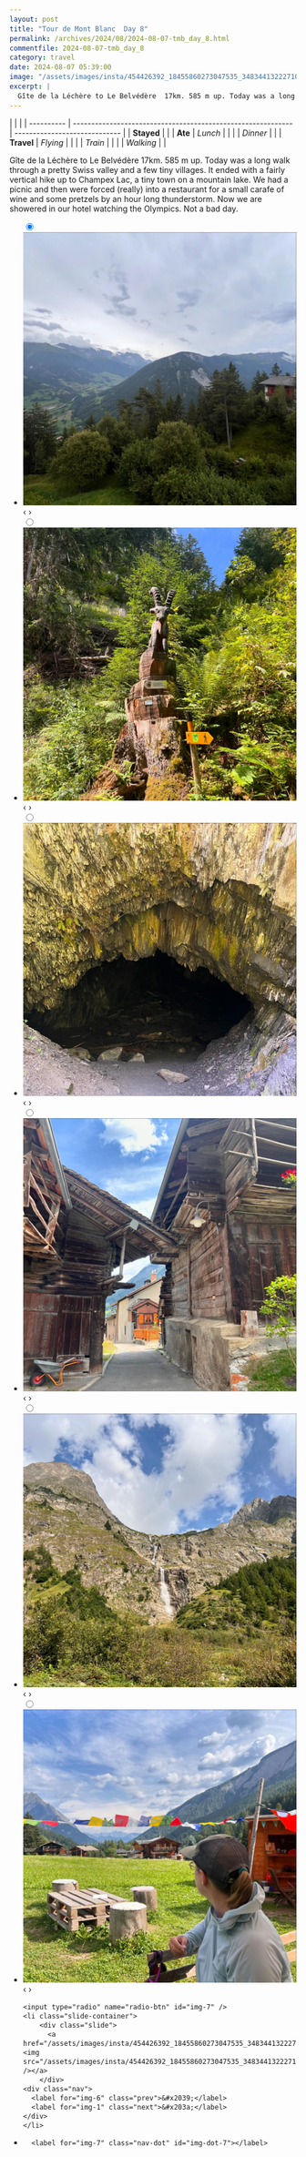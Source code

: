 ```yaml
---
layout: post
title: "Tour de Mont Blanc  Day 8"
permalink: /archives/2024/08/2024-08-07-tmb_day_8.html
commentfile: 2024-08-07-tmb_day_8
category: travel
date: 2024-08-07 05:39:00
image: "/assets/images/insta/454426392_18455860273047535_348344132227107595_n_17891848260063328.jpg"
excerpt: |
  Gîte de la Léchère to Le Belvédère  17km. 585 m up. Today was a long walk through a pretty Swiss valley and a few tiny villages. It ended with a fairly vertical hike up to Champex Lac, a tiny town on a mountain lake. We had a picnic and then were forced (really) into a restaurant for a small carafe of wine and some pretzels by an hour long thunderstorm. Now we are showered in our hotel watching the Olympics. Not a bad day.
---
```


|            |                                                              |
| ---------- | ------------------------------------------------------------ | ----------------------------- |
| **Stayed** |  |
| **Ate**    | _Lunch_                                                      |          |
|            | _Dinner_                                                     |          |
| **Travel** | _Flying_                                                     |          |
|            | _Train_                                                      |          |
|            | _Walking_                                                    |          |


Gîte de la Léchère to Le Belvédère  17km. 585 m up. Today was a long walk through a pretty Swiss valley and a few tiny villages. It ended with a fairly vertical hike up to Champex Lac, a tiny town on a mountain lake. We had a picnic and then were forced (really) into a restaurant for a small carafe of wine and some pretzels by an hour long thunderstorm. Now we are showered in our hotel watching the Olympics. Not a bad day.


<ul class="slides">
    <input type="radio" name="radio-btn" id="img-1" checked="checked" />
    <li class="slide-container">
        <div class="slide">
          <a href="/assets/images/insta/454568075_18455860282047535_5892108521593998812_n_18027860483206474.jpg"><img src="/assets/images/insta/454568075_18455860282047535_5892108521593998812_n_18027860483206474.jpg" /></a>
        </div>
    <div class="nav">
      <label for="img-7" class="prev">&#x2039;</label>
      <label for="img-2" class="next">&#x203a;</label>
    </div>
    </li>
        <input type="radio" name="radio-btn" id="img-2"  />
    <li class="slide-container">
        <div class="slide">
          <a href="/assets/images/insta/454464612_18455860297047535_7013251282608337174_n_18028352906021289.jpg"><img src="/assets/images/insta/454464612_18455860297047535_7013251282608337174_n_18028352906021289.jpg" /></a>
        </div>
    <div class="nav">
      <label for="img-1" class="prev">&#x2039;</label>
      <label for="img-3" class="next">&#x203a;</label>
    </div>
    </li>
        <input type="radio" name="radio-btn" id="img-3"  />
    <li class="slide-container">
        <div class="slide">
          <a href="/assets/images/insta/454509821_18455860306047535_7019869335633181405_n_18099022774428463.jpg"><img src="/assets/images/insta/454509821_18455860306047535_7019869335633181405_n_18099022774428463.jpg" /></a>
        </div>
    <div class="nav">
      <label for="img-2" class="prev">&#x2039;</label>
      <label for="img-4" class="next">&#x203a;</label>
    </div>
    </li>
        <input type="radio" name="radio-btn" id="img-4"  />
    <li class="slide-container">
        <div class="slide">
          <a href="/assets/images/insta/454567951_18455860309047535_6596647799472618681_n_17896730493042930.jpg"><img src="/assets/images/insta/454567951_18455860309047535_6596647799472618681_n_17896730493042930.jpg" /></a>
        </div>
    <div class="nav">
      <label for="img-3" class="prev">&#x2039;</label>
      <label for="img-5" class="next">&#x203a;</label>
    </div>
    </li>
        <input type="radio" name="radio-btn" id="img-5"  />
    <li class="slide-container">
        <div class="slide">
          <a href="/assets/images/insta/454510120_18455860333047535_8210689012776652571_n_18333859198123151.jpg"><img src="/assets/images/insta/454510120_18455860333047535_8210689012776652571_n_18333859198123151.jpg" /></a>
        </div>
    <div class="nav">
      <label for="img-4" class="prev">&#x2039;</label>
      <label for="img-6" class="next">&#x203a;</label>
    </div>
    </li>
        <input type="radio" name="radio-btn" id="img-6"  />
    <li class="slide-container">
        <div class="slide">
          <a href="/assets/images/insta/454547588_18455860324047535_8759348904490117139_n_18023655257095048.jpg"><img src="/assets/images/insta/454547588_18455860324047535_8759348904490117139_n_18023655257095048.jpg" /></a>
        </div>
    <div class="nav">
      <label for="img-5" class="prev">&#x2039;</label>
      <label for="img-7" class="next">&#x203a;</label>
    </div>
    </li>
    
    <input type="radio" name="radio-btn" id="img-7" />
    <li class="slide-container">
        <div class="slide">
          <a href="/assets/images/insta/454426392_18455860273047535_348344132227107595_n_17891848260063328.jpg"><img src="/assets/images/insta/454426392_18455860273047535_348344132227107595_n_17891848260063328.jpg" /></a>
        </div>
    <div class="nav">
      <label for="img-6" class="prev">&#x2039;</label>
      <label for="img-1" class="next">&#x203a;</label>
    </div>
    </li>
			
<li class="nav-dots">
      <label for="img-1" class="nav-dot" id="img-dot-1"></label>
      <label for="img-2" class="nav-dot" id="img-dot-2"></label>
      <label for="img-3" class="nav-dot" id="img-dot-3"></label>
      <label for="img-4" class="nav-dot" id="img-dot-4"></label>
      <label for="img-5" class="nav-dot" id="img-dot-5"></label>
      <label for="img-6" class="nav-dot" id="img-dot-6"></label>

      <label for="img-7" class="nav-dot" id="img-dot-7"></label>

</li>
</ul>        
             

		
